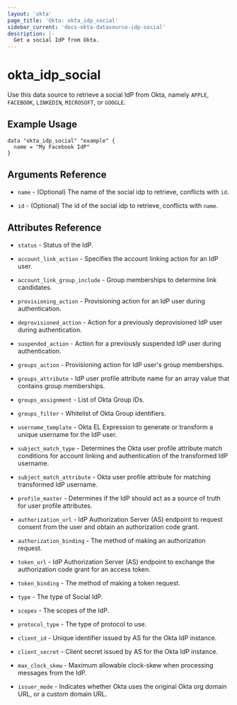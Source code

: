 ```yaml
---
layout: 'okta'
page_title: 'Okta: okta_idp_social'
sidebar_current: 'docs-okta-datasource-idp-social'
description: |-
  Get a social IdP from Okta.
---
```


# okta_idp_social

Use this data source to retrieve a social IdP from Okta, namely `APPLE`, `FACEBOOK`, `LINKEDIN`, `MICROSOFT`, or  `GOOGLE`.

## Example Usage

```hcl
data "okta_idp_social" "example" {
  name = "My Facebook IdP"
}
```

## Arguments Reference

- `name` - (Optional) The name of the social idp to retrieve, conflicts with `id`.

- `id` - (Optional) The id of the social idp to retrieve, conflicts with `name`.

## Attributes Reference
  
- `status` - Status of the IdP.
  
- `account_link_action` - Specifies the account linking action for an IdP user.
  
- `account_link_group_include` - Group memberships to determine link candidates.
  
- `provisioning_action` - Provisioning action for an IdP user during authentication.
  
- `deprovisioned_action` -  Action for a previously deprovisioned IdP user during authentication.
  
- `suspended_action` - Action for a previously suspended IdP user during authentication.
  
- `groups_action` - Provisioning action for IdP user's group memberships.
  
- `groups_attribute` - IdP user profile attribute name for an array value that contains group memberships.
  
- `groups_assignment` - List of Okta Group IDs.
  
- `groups_filter` - Whitelist of Okta Group identifiers.
  
- `username_template` - Okta EL Expression to generate or transform a unique username for the IdP user.
  
- `subject_match_type` - Determines the Okta user profile attribute match conditions for account linking and authentication of the transformed IdP username.
  
- `subject_match_attribute` - Okta user profile attribute for matching transformed IdP username.
  
- `profile_master` - Determines if the IdP should act as a source of truth for user profile attributes.
  
- `authorization_url` - IdP Authorization Server (AS) endpoint to request consent from the user and obtain an authorization code grant.
  
- `authorization_binding` - The method of making an authorization request.
  
- `token_url` - IdP Authorization Server (AS) endpoint to exchange the authorization code grant for an access token.
  
- `token_binding` - The method of making a token request.
  
- `type` - The type of Social IdP.
  
- `scopes` - The scopes of the IdP.
  
- `protocol_type` - The type of protocol to use.
  
- `client_id` - Unique identifier issued by AS for the Okta IdP instance.
  
- `client_secret` - Client secret issued by AS for the Okta IdP instance.
  
- `max_clock_skew` - Maximum allowable clock-skew when processing messages from the IdP.
  
- `issuer_mode` - Indicates whether Okta uses the original Okta org domain URL, or a custom domain URL.
